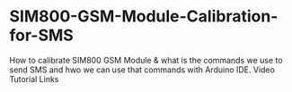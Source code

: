 # SIM800-GSM-Module-Calibration-for-SMS
How to calibrate SIM800 GSM Module &amp; what is the commands we use to send SMS and hwo we can use that commands with Arduino IDE. Video Tutorial Links
